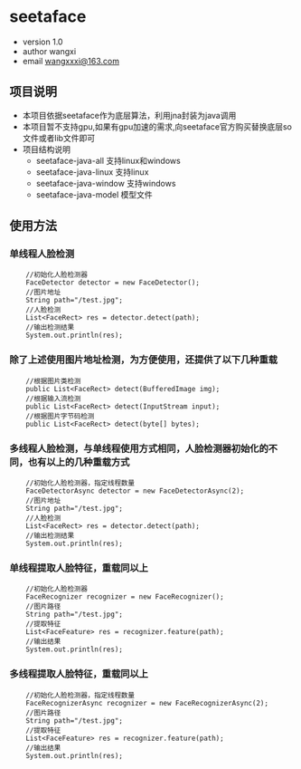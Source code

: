 # seetaface
* version 1.0
* author wangxi
* email wangxxxi@163.com
## 项目说明
* 本项目依据seetaface作为底层算法，利用jna封装为java调用
* 本项目暂不支持gpu,如果有gpu加速的需求,向seetaface官方购买替换底层so文件或者lib文件即可
* 项目结构说明
  * seetaface-java-all 支持linux和windows
  * seetaface-java-linux 支持linux
  * seetaface-java-window 支持windows
  * seetaface-java-model 模型文件
## 使用方法
### 单线程人脸检测     
```
    //初始化人脸检测器
    FaceDetector detector = new FaceDetector();  
    //图片地址
    String path="/test.jpg";
    //人脸检测
    List<FaceRect> res = detector.detect(path);
    //输出检测结果
    System.out.println(res);
```
### 除了上述使用图片地址检测，为方便使用，还提供了以下几种重载
```
    //根据图片类检测
    public List<FaceRect> detect(BufferedImage img);
    //根据输入流检测
    public List<FaceRect> detect(InputStream input);
    //根据图片字节码检测
    public List<FaceRect> detect(byte[] bytes);
```
### 多线程人脸检测，与单线程使用方式相同，人脸检测器初始化的不同，也有以上的几种重载方式
```
    //初始化人脸检测器，指定线程数量
    FaceDetectorAsync detector = new FaceDetectorAsync(2);  
    //图片地址
    String path="/test.jpg";
    //人脸检测
    List<FaceRect> res = detector.detect(path);
    //输出检测结果
    System.out.println(res);
```
### 单线程提取人脸特征，重载同以上
```
    //初始化人脸检测器
    FaceRecognizer recognizer = new FaceRecognizer();
    //图片路径
    String path="/test.jpg";
    //提取特征
    List<FaceFeature> res = recognizer.feature(path);
    //输出结果
    System.out.println(res); 
```
### 多线程提取人脸特征，重载同以上
```
    //初始化人脸检测器，指定线程数量
    FaceRecognizerAsync recognizer = new FaceRecognizerAsync(2);
    //图片路径
    String path="/test.jpg";
    //提取特征
    List<FaceFeature> res = recognizer.feature(path);
    //输出结果
    System.out.println(res);
```
    
